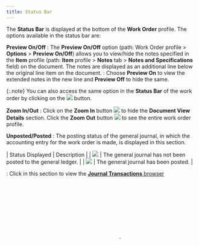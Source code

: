 ```yaml
---
title: Status Bar
---
```



The **Status Bar** is displayed  at the bottom of the **Work Order**  profile. The options available in the status bar are:


**Preview On/Off**
: The **Preview On/Off**  option (path: Work Order profile  > **Options** > **Preview 
 On/Off**) allows you to view/hide the notes specified in the **Item** profile (path: **Item**  profile > **Notes** tab > **Notes and Specifications** field) on the  document. The notes are displayed as an additional line below the original  line item on the document.
: Choose **Preview 
 On** to view the extended notes in the new line and **Preview 
 Off** to hide the same.


{:.note}
You can also access the same option in the  **Status Bar** of the work order by  clicking on the ![]({{site.ba_baseurl}}/img/ba_preview_button.gif) button.


**Zoom In/Out**
: Click on the **Zoom 
 In** button ![]({{site.ba_baseurl}}/img/ba_zoom_in.gif) to hide the **Document 
 View Details** section. Click the **Zoom 
 Out** button ![]({{site.ba_baseurl}}/img/ba_zoom_out.gif) to see the entire work order profile.


**Unposted/Posted**
: The posting status of the general journal, in which  the accounting entry for the work order is made, is displayed in this  section.


| Status Displayed | Description |
| ![]({{site.ba_baseurl}}/img/ba_not_posted_button.gif) | The general journal has not been posted to the general ledger. |
| ![]({{site.ba_baseurl}}/img/ba_posted.gif) | The general journal has been posted. |

: Click in this section to view the [**Journal Transactions** browser](JavaScript:RelatedTopics2.Click())<!--Metadata type="DesignerControl" startspan
<object CLASSID="clsid:ADB880A6-D8FF-11CF-9377-00AA003B7A11"
	ID=RelatedTopics2
	TYPE="application/x-oleobject">
</object>-->

<object classid="clsid:ADB880A6-D8FF-11CF-9377-00AA003B7A11" id="RelatedTopics2" type="application/x-oleobject"> 
 <param name="Command" value="Related Topics">
<param name="Window" value="second">
<param name="Item1" value="Journal Transactions;{{site.ba_chm}}/misc/journal_transactions_browser_work_order_status_bar.html">
</object><!--Metadata type="DesignerControl" endspan-->.
